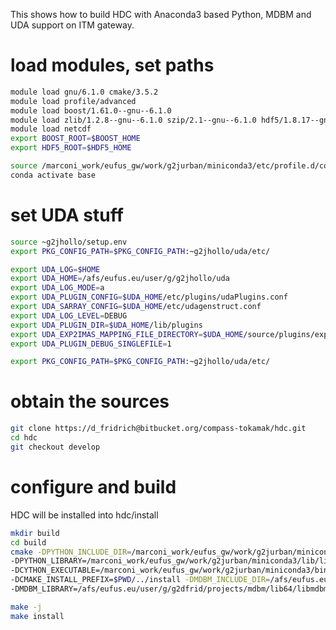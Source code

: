 This shows how to build HDC with Anaconda3 based Python, MDBM and UDA support on ITM gateway.

# load modules, set paths
```bash
module load gnu/6.1.0 cmake/3.5.2
module load profile/advanced
module load boost/1.61.0--gnu--6.1.0
module load zlib/1.2.8--gnu--6.1.0 szip/2.1--gnu--6.1.0 hdf5/1.8.17--gnu--6.1.0
module load netcdf
export BOOST_ROOT=$BOOST_HOME
export HDF5_ROOT=$HDF5_HOME

source /marconi_work/eufus_gw/work/g2jurban/miniconda3/etc/profile.d/conda.sh
conda activate base
```
# set UDA stuff
```bash
source ~g2jhollo/setup.env
export PKG_CONFIG_PATH=$PKG_CONFIG_PATH:~g2jhollo/uda/etc/

export UDA_LOG=$HOME
export UDA_HOME=/afs/eufus.eu/user/g/g2jhollo/uda
export UDA_LOG_MODE=a
export UDA_PLUGIN_CONFIG=$UDA_HOME/etc/plugins/udaPlugins.conf
export UDA_SARRAY_CONFIG=$UDA_HOME/etc/udagenstruct.conf
export UDA_LOG_LEVEL=DEBUG
export UDA_PLUGIN_DIR=$UDA_HOME/lib/plugins
export UDA_EXP2IMAS_MAPPING_FILE_DIRECTORY=$UDA_HOME/source/plugins/exp2imas/mappings
export UDA_PLUGIN_DEBUG_SINGLEFILE=1

export PKG_CONFIG_PATH=$PKG_CONFIG_PATH:~g2jhollo/uda/etc/
```
# obtain the sources
```bash
git clone https://d_fridrich@bitbucket.org/compass-tokamak/hdc.git
cd hdc
git checkout develop
```
# configure and build 

HDC will be installed into hdc/install
```bash
mkdir build
cd build
cmake -DPYTHON_INCLUDE_DIR=/marconi_work/eufus_gw/work/g2jurban/miniconda3/include/python3.6m/ \
-DPYTHON_LIBRARY=/marconi_work/eufus_gw/work/g2jurban/miniconda3/lib/libpython3.6m.so.1.0 \
-DCYTHON_EXECUTABLE=/marconi_work/eufus_gw/work/g2jurban/miniconda3/bin/cython \
-DCMAKE_INSTALL_PREFIX=$PWD/../install -DMDBM_INCLUDE_DIR=/afs/eufus.eu/user/g/g2dfrid/projects/mdbm/include \
-DMDBM_LIBRARY=/afs/eufus.eu/user/g/g2dfrid/projects/mdbm/lib64/libmdbm.so -DENABLE_UDA=ON ..

make -j
make install
```

